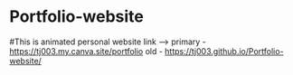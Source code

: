 # Portfolio-website
#This is animated personal website
link --> 
primary - https://tj003.my.canva.site/portfolio
old -     https://tj003.github.io/Portfolio-website/
